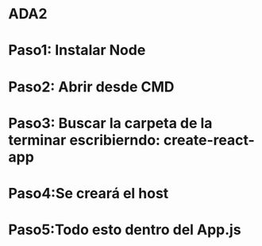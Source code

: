 # ADA2

# Paso1: Instalar Node
# Paso2: Abrir desde CMD
# Paso3: Buscar la carpeta de la terminar escribierndo: create-react-app
# Paso4:Se creará el host
# Paso5:Todo esto dentro del App.js
